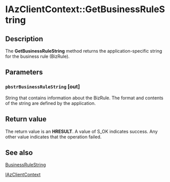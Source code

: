 # IAzClientContext::GetBusinessRuleString

## Description

The **GetBusinessRuleString** method returns the application-specific string for the business rule (BizRule).

## Parameters

### `pbstrBusinessRuleString` [out]

String that contains information about the BizRule. The format and contents of the string are defined by the application.

## Return value

The return value is an **HRESULT**. A value of S_OK indicates success. Any other value indicates that the operation failed.

## See also

[BusinessRuleString](https://learn.microsoft.com/windows/desktop/api/azroles/nf-azroles-iazbizrulecontext-get_businessrulestring)

[IAzClientContext](https://learn.microsoft.com/windows/desktop/api/azroles/nn-azroles-iazclientcontext)